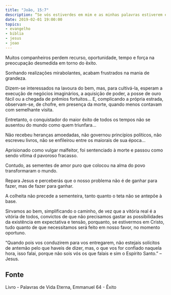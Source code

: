 ```yaml
---
title: "João, 15:7"
description: “Se vós estiverdes em mim e as minhas palavras estiverem em v6s, pedireis tudo o que quiserdes, e vos será feito.” – Jesus.
date: 2019-02-01 19:00:00
topics: 
- evangelho
- biblia
- jesus
- joao
---
```


Muitos companheiros perdem recurso, oportunidade, tempo e força na preocupação
desmedida em torno do êxito.

Sonhando realizações mirabolantes, acabam frustrados na mania de grandeza.

Dizem-se interessados na lavoura do bem, mas, para cultivá-la, esperam a execução de
negócios imaginários, a aquisição de poder, a posse de ouro fácil ou a chegada de
prêmios fortuitos... E, complicando a própria estrada, observam-se, de chofre, em
presença da morte, quando menos contavam com semelhante visita.

Entretanto, o conquistador do maior êxito de todos os tempos não se ausentou do mundo
como quem triunfara...

Não recebeu heranças amoedadas, não governou princípios políticos, não escreveu
livros, não se enfileirou entre os maiorais de sua época...

Aprisionado como vulgar malfeitor, foi sentenciado à morte e passou como sendo vítima d
pavoroso fracasso.

Contudo, as sementes de amor puro que colocou na alma do povo transformaram o
mundo.

Repara Jesus e perceberás que o nosso problema não é de ganhar para fazer, mas de
fazer para ganhar.

A colheita não precede a sementeira, tanto quanto o teta não se antepõe à base.

Sirvamos ao bem, simplificando o caminho, de vez que a vitória real é a vitória de todos,
convictos de que não precisamos gastar as possibilidades da existência em expectativa e
tensão, porquanto, se estivermos em Cristo, tudo quanto de que necessitamos será feito
em nosso favor, no momento oportuno.

“Quando pois vos conduzirem para vos entregarem, não estejais solícitos de antemão
pelo que haveis de dizer, mas, o que vos for confiado naquela hora, isso falai, porque não
sois vós os que falais e sim o Espírito Santo.” – Jesus.



## Fonte
Livro - Palavras de Vida Eterna, Emmanuel
64 - Êxito
